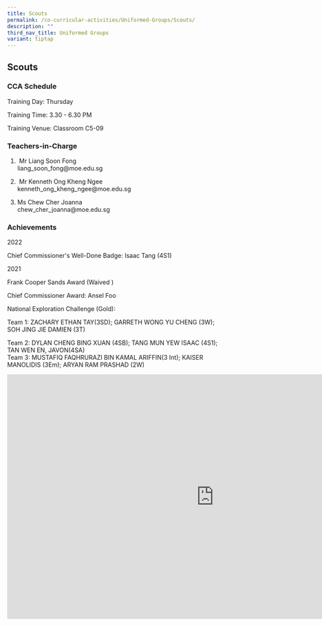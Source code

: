 ```yaml
---
title: Scouts
permalink: /co-curricular-activities/Uniformed-Groups/Scouts/
description: ""
third_nav_title: Uniformed Groups
variant: tiptap
---
```

<h2>Scouts</h2><h3>CCA Schedule</h3><p>Training Day: Thursday</p><p>Training Time: 3.30 - 6.30 PM</p><p>Training Venue: Classroom C5-09</p><h3>Teachers-in-Charge</h3><ol data-tight="true" class="tight"><li><p>&nbsp;Mr Liang Soon Fong<br>liang_soon_fong@moe.edu.sg</p></li><li><p>&nbsp;Mr Kenneth Ong Kheng Ngee<br>kenneth_ong_kheng_ngee@moe.edu.sg</p></li><li><p>Ms Chew Cher Joanna <br>chew_cher_joanna@moe.edu.sg</p></li></ol><h3>Achievements</h3><p>2022&nbsp;</p><p>Chief Commissioner's Well-Done Badge: Isaac Tang (4S1)</p><p>2021</p><p>Frank Cooper Sands Award (Waived )</p><p>Chief Commissioner Award: Ansel Foo</p><p>National Exploration Challenge (Gold):&nbsp;</p><p>Team 1: ZACHARY ETHAN TAY(3SD); GARRETH WONG YU CHENG (3W); SOH JING JIE DAMIEN (3T)</p><p>Team 2: DYLAN CHENG BING XUAN (4SB); TANG MUN YEW ISAAC (4S1); TAN WEN EN, JAVON(4SA)<br>Team 3: MUSTAFIQ FAQHRURAZI BIN KAMAL ARIFFIN(3 Int); KAISER MANOLIDIS (3Em); ARYAN RAM PRASHAD (2W)</p><div class="iframe-wrapper"><iframe height="569" width="960" allowfullscreen="true" frameborder="0" src="https://docs.google.com/presentation/d/e/2PACX-1vQ8QGxeyC_USqNpQV5CNHEFxOP2l-43_9MAKGuzEdizsNwe3MU7--SiHUTqi_9413dXU0FXxS3p_2UP/embed?start=false&amp;loop=false&amp;delayms=3000"></iframe></div><p></p>